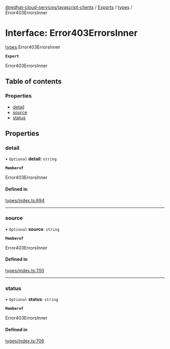 [@redhat-cloud-services/javascript-clients](../README.md) / [Exports](../modules.md) / [types](../modules/types.md) / Error403ErrorsInner

# Interface: Error403ErrorsInner

[types](../modules/types.md).Error403ErrorsInner

**`Export`**

Error403ErrorsInner

## Table of contents

### Properties

- [detail](types.Error403ErrorsInner.md#detail)
- [source](types.Error403ErrorsInner.md#source)
- [status](types.Error403ErrorsInner.md#status)

## Properties

### detail

• `Optional` **detail**: `string`

**`Memberof`**

Error403ErrorsInner

#### Defined in

[types/index.ts:694](https://github.com/RedHatInsights/javascript-clients/blob/main/packages/rbac/types/index.ts#L694)

___

### source

• `Optional` **source**: `string`

**`Memberof`**

Error403ErrorsInner

#### Defined in

[types/index.ts:700](https://github.com/RedHatInsights/javascript-clients/blob/main/packages/rbac/types/index.ts#L700)

___

### status

• `Optional` **status**: `string`

**`Memberof`**

Error403ErrorsInner

#### Defined in

[types/index.ts:706](https://github.com/RedHatInsights/javascript-clients/blob/main/packages/rbac/types/index.ts#L706)
